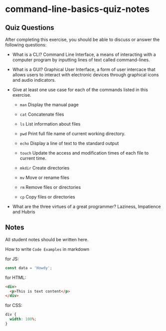 # command-line-basics-quiz-notes

## Quiz Questions

After completing this exercise, you should be able to discuss or answer the following questions:

- What is a CLI?
  Command Line Interface, a means of interacting with a computer program by inputting lines of text called command-lines.

- What is a GUI?
  Graphical User Interface, a form of user intercace that allows users to interact with electronic devices through graphical icons and audio indicators.

- Give at least one use case for each of the commands listed in this exercise.

  - `man`
    Display the manual page

  - `cat`
    Concatenate files
  - `ls`
    List information about files
  - `pwd`
    Print full file name of current working directory.
  - `echo`
    Display a line of text to the standard output
  - `touch`
    Update the access and modification times of each file to current time.
  - `mkdir`
    Create directories
  - `mv`
    Move or rename files
  - `rm`
    Remove files or directories
  - `cp`
    Copy files or directories

- What are the three virtues of a great programmer?
  Laziness, Impatience and Hubris

## Notes

All student notes should be written here.

How to write `Code Examples` in markdown

for JS:

```javascript
const data = 'Howdy';
```

for HTML:

```html
<div>
  <p>This is text content</p>
</div>
```

for CSS:

```css
div {
  width: 100%;
}
```
